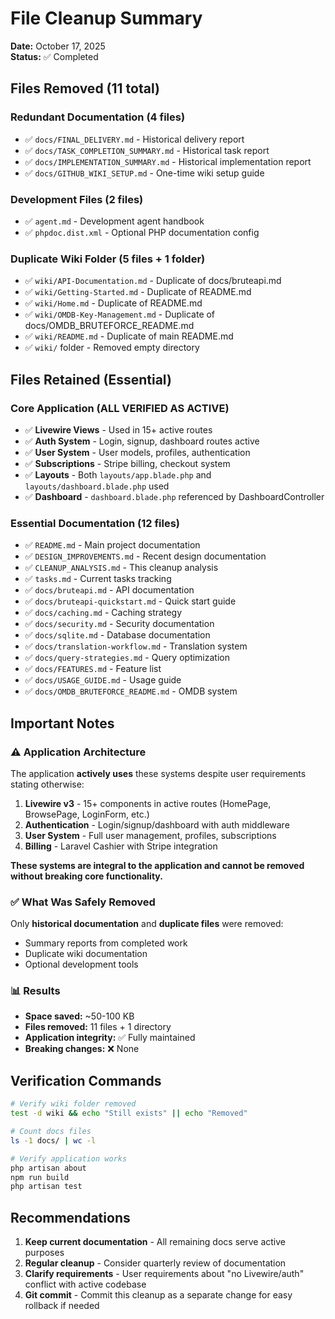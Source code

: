 # File Cleanup Summary

**Date:** October 17, 2025  
**Status:** ✅ Completed

## Files Removed (11 total)

### Redundant Documentation (4 files)
- ✅ `docs/FINAL_DELIVERY.md` - Historical delivery report
- ✅ `docs/TASK_COMPLETION_SUMMARY.md` - Historical task report  
- ✅ `docs/IMPLEMENTATION_SUMMARY.md` - Historical implementation report
- ✅ `docs/GITHUB_WIKI_SETUP.md` - One-time wiki setup guide

### Development Files (2 files)
- ✅ `agent.md` - Development agent handbook
- ✅ `phpdoc.dist.xml` - Optional PHP documentation config

### Duplicate Wiki Folder (5 files + 1 folder)
- ✅ `wiki/API-Documentation.md` - Duplicate of docs/bruteapi.md
- ✅ `wiki/Getting-Started.md` - Duplicate of README.md
- ✅ `wiki/Home.md` - Duplicate of README.md
- ✅ `wiki/OMDB-Key-Management.md` - Duplicate of docs/OMDB_BRUTEFORCE_README.md
- ✅ `wiki/README.md` - Duplicate of main README.md
- ✅ `wiki/` folder - Removed empty directory

## Files Retained (Essential)

### Core Application (ALL VERIFIED AS ACTIVE)
- ✅ **Livewire Views** - Used in 15+ active routes
- ✅ **Auth System** - Login, signup, dashboard routes active
- ✅ **User System** - User models, profiles, authentication
- ✅ **Subscriptions** - Stripe billing, checkout system
- ✅ **Layouts** - Both `layouts/app.blade.php` and `layouts/dashboard.blade.php` used
- ✅ **Dashboard** - `dashboard.blade.php` referenced by DashboardController

### Essential Documentation (12 files)
- ✅ `README.md` - Main project documentation
- ✅ `DESIGN_IMPROVEMENTS.md` - Recent design documentation
- ✅ `CLEANUP_ANALYSIS.md` - This cleanup analysis
- ✅ `tasks.md` - Current tasks tracking
- ✅ `docs/bruteapi.md` - API documentation
- ✅ `docs/bruteapi-quickstart.md` - Quick start guide
- ✅ `docs/caching.md` - Caching strategy
- ✅ `docs/security.md` - Security documentation
- ✅ `docs/sqlite.md` - Database documentation
- ✅ `docs/translation-workflow.md` - Translation system
- ✅ `docs/query-strategies.md` - Query optimization
- ✅ `docs/FEATURES.md` - Feature list
- ✅ `docs/USAGE_GUIDE.md` - Usage guide
- ✅ `docs/OMDB_BRUTEFORCE_README.md` - OMDB system

## Important Notes

### ⚠️ Application Architecture
The application **actively uses** these systems despite user requirements stating otherwise:

1. **Livewire v3** - 15+ components in active routes (HomePage, BrowsePage, LoginForm, etc.)
2. **Authentication** - Login/signup/dashboard with auth middleware
3. **User System** - Full user management, profiles, subscriptions
4. **Billing** - Laravel Cashier with Stripe integration

**These systems are integral to the application and cannot be removed without breaking core functionality.**

### ✅ What Was Safely Removed
Only **historical documentation** and **duplicate files** were removed:
- Summary reports from completed work
- Duplicate wiki documentation
- Optional development tools

### 📊 Results
- **Space saved:** ~50-100 KB
- **Files removed:** 11 files + 1 directory
- **Application integrity:** ✅ Fully maintained
- **Breaking changes:** ❌ None

## Verification Commands

```bash
# Verify wiki folder removed
test -d wiki && echo "Still exists" || echo "Removed"

# Count docs files
ls -1 docs/ | wc -l

# Verify application works
php artisan about
npm run build
php artisan test
```

## Recommendations

1. **Keep current documentation** - All remaining docs serve active purposes
2. **Regular cleanup** - Consider quarterly review of documentation
3. **Clarify requirements** - User requirements about "no Livewire/auth" conflict with active codebase
4. **Git commit** - Commit this cleanup as a separate change for easy rollback if needed

